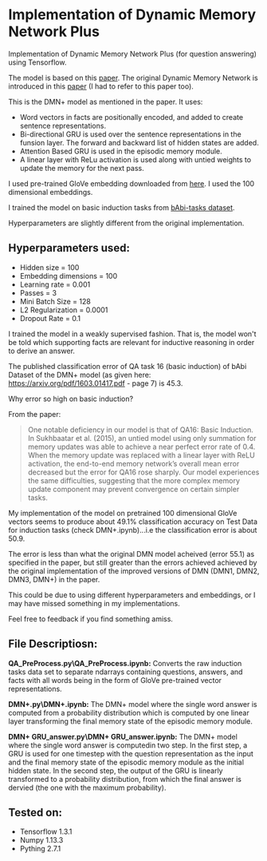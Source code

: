 # Implementation of Dynamic Memory Network Plus

Implementation of Dynamic Memory Network Plus (for question answering) using Tensorflow.

The model is based on this [paper](https://arxiv.org/abs/1603.01417). The original Dynamic Memory Network is introduced in this [paper](https://arxiv.org/pdf/1506.07285.pdf) (I had to refer to this paper too).

This is the DMN+ model as mentioned in the paper. It uses:

* Word vectors in facts are positionally encoded, and added to create sentence representations.
* Bi-directional GRU is used over the sentence representations in the funsion layer. The forward and backward list of hidden states are added.
* Attention Based GRU is used in the episodic memory module.
* A linear layer with ReLu activation is used along with untied weights to update the memory for the next pass. 

I used pre-trained GloVe embedding downloaded from [here](https://nlp.stanford.edu/projects/glove/).
I used the 100 dimensional embeddings. 

I trained the model on basic induction tasks from [bAbi-tasks dataset](https://research.fb.com/downloads/babi/). 

Hyperparameters are slightly different from the original implementation.

## Hyperparameters used:

* Hidden size = 100
* Embedding dimensions = 100
* Learning rate = 0.001
* Passes = 3
* Mini Batch Size = 128
* L2 Regularization = 0.0001
* Dropout Rate = 0.1

I trained the model in a weakly supervised fashion. That is, the model won't be told which supporting facts are relevant for inductive reasoning in order to derive an answer. 

The published classification error of QA task 16 (basic induction) of bAbi Dataset of the DMN+ model (as given here: https://arxiv.org/pdf/1603.01417.pdf - page 7) is 45.3. 

Why error so high on basic induction?

From the paper:

>One notable deficiency in our model is that of QA16: Basic
Induction. In Sukhbaatar et al. (2015), an untied model
using only summation for memory updates was able to
achieve a near perfect error rate of 0.4. When the memory
update was replaced with a linear layer with ReLU activation,
the end-to-end memory network’s overall mean error
decreased but the error for QA16 rose sharply. Our model
experiences the same difficulties, suggesting that the more
complex memory update component may prevent convergence
on certain simpler tasks.

My implementation of the model on pretrained 100 dimensional GloVe vectors seems to produce about 49.1% classification accuracy on Test Data for induction tasks (check DMN+.ipynb)...i.e the classification error is about 50.9. 


The error is less than what the original DMN model acheived (error 55.1) as specified in the paper, but still greater than the errors achieved achieved by the original implementation of the improved versions of DMN (DMN1, DMN2, DMN3, DMN+) in the paper.


This could be due to using different hyperparameters and embeddings, or I may have missed something in my implementations.

Feel free to feedback if you find something amiss.

## File Descriptiosn:

**QA_PreProcess.py\QA_PreProcess.ipynb:** Converts the raw induction tasks data set to separate ndarrays containing questions, answers, and facts with all words being in the form of GloVe pre-trained vector representations.  

**DMN+.py\DMN+.ipynb:** The DMN+ model where the single word answer is computed from a probability distribution which is computed by one linear layer transforming the final memory state of the episodic memory module. 

**DMN+ GRU_answer.py\DMN+ GRU_answer.ipynb:** The DMN+ model where the single word answer is computedin two step. In the first step, a GRU is used for one timestep with the question representation as the input and the final memory state of the episodic memory module as the initial hidden state. In the second step, the output of the GRU is linearly transformed to a probability distribution, from which the final answer is dervied (the one with the maximum probability).

## Tested on:

* Tensorflow 1.3.1
* Numpy 1.13.3
* Pything 2.7.1
